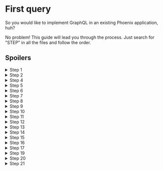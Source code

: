# First query

So you would like to implement GraphQL in an existing Phoenix application, huh?

No problem! This guide will lead you through the process. Just search for "STEP"
in all the files and follow the order.

## Spoilers

<details>
  <summary>Step 1</summary>

```elixir
{:absinthe_relay, "~> 1.4"},
{:absinthe, "~> 1.4"},
```

</details>

<details>
  <summary>Step 2</summary>

```elixir
defmodule PokedexWeb.Schema do
  use Absinthe.Schema
end
```

</details>

<details>
  <summary>Step 4</summary>

```elixir
plug(
  Plug.Parsers,
  parsers: [:urlencoded, :multipart, :json],
  pass: ["*/*"],
  json_decoder: Jason
)
```

</details>

<details>
  <summary>Step 5</summary>

```elixir
scope "/" do
  pipe_through(:api)

  forward(
    "/graphiql",
    Absinthe.Plug.GraphiQL,
    schema: PokedexWeb.Schema
  )

  forward("/graphql", Absinthe.Plug, schema: PokedexWeb.Schema)
end
```

</details>

<details>
  <summary>Step 6</summary>

```elixir
query do
  field :number_one, :integer do
    resolve fn _, _, _ -> {:ok, 1} end
  end
end
```

</details>

<details>
  <summary>Step 7</summary>

```graphql
query {
  numberOne
}
```

</details>

<details>
  <summary>Step 8</summary>

```elixir
object :species do
  field :id, :integer
  field :slug, :string
  field :image_url, :string
  field :max_height, :integer
  field :max_weight, :integer
  field :min_height, :integer
  field :min_weight, :integer
end
```

</details>

<details>
  <summary>Step 9</summary>

```elixir
defmodule PokedexWeb.Resolvers.PokemonsResolver do
  alias Pokedex.{Repo, Pokemons}
  alias Pokemons.{Species}

  def list_species(_, _) do
    species =
      Species
      |> Repo.all()

    {:ok, species}
  end
end
```

</details>

<details>
  <summary>Step 10</summary>

```elixir
query do
  field :number_one, :integer do
    resolve fn _, _, _ -> {:ok, 1} end
  end

  field :species_array, list_of(:species) do
    resolve(&PokedexWeb.Resolvers.PokemonsResolver.list_species/2)
  end
end
```

```graphql
query {
  speciesArray {
    slug
  }
}
```

</details>

<details>
  <summary>Step 11</summary>

```elixir
object :species do
  # ...
  field :name, :string do
    resolve fn species, _, _ -> {:ok, String.capitalize(species.slug)} end
  end
  # ...
end
```

</details>

<details>
  <summary>Step 12</summary>

```javascript
import { graphql, createFragmentContainer } from "react-relay";
```

</details>

<details>
  <summary>Step 13</summary>

```javascript
class SpeciesList extends React.Component<PropsType> {
  // ...
```

</details>

<details>
  <summary>Step 14</summary>

```javascript
fragment SpeciesList_species on Species {
  name
}
```

</details>

<details>
  <summary>Step 15</summary>

```javascript
export default createFragmentContainer(SpeciesList, {
  species: graphql`
    fragment SpeciesList_species on Species @relay(plural: true) {
      id
      name
      imageUrl
    }
  `,
});
```

</details>

<details>
  <summary>Step 16</summary>

```javascript
import { graphql, QueryRenderer } from "react-relay";
// If using Flow:
// import type { ReadyState } from "react-relay";

import createRelayEnvironment from "../services/createRelayEnvironment";
```

</details>

<details>
  <summary>Step 17</summary>

```javascript
const environment = createRelayEnvironment();
```

</details>

<details>
  <summary>Step 19</summary>

```javascript
const ConnectedSpeciesList = props => (
  <QueryRenderer
    {...props}
    query={graphql`
      query ApplicationDrawerQuery {
        speciesArray {
          ...SpeciesList_species
        }
      }
    `}
    variables={{}}
    environment={environment}
    render={(readyState: ReadyState): React.Element<*> => {
      if (!readyState.props) {
        return null;
      }
      const { speciesArray } = readyState.props;
      return <SpeciesList {...props} species={speciesArray} />;
    }}
  />
);
```

</details>

<details>
  <summary>Step 20</summary>

```javascript
<ConnectedSpeciesList searchTerm={this.state.speciesListSearchTerm} />
```

</details>

<details>
  <summary>Step 21</summary>

```javascript
const ConnectedSpeciesList = props => (
  <QueryRenderer
    {...props}
    query={graphql`
      query ApplicationDrawerQuery {
        speciesArray {
          ...SpeciesList_species
        }
      }
    `}
    variables={{}}
    environment={environment}
    render={(readyState: ReadyState): React.Element<*> => {
      if (readyState.error) {
        return <p>Error</p>;
      }
      if (!readyState.props) {
        return <p>Loading</p>;
      }
      const { speciesArray } = readyState.props;
      return <SpeciesList {...props} species={speciesArray} />;
    }}
  />
);
```

</details>
